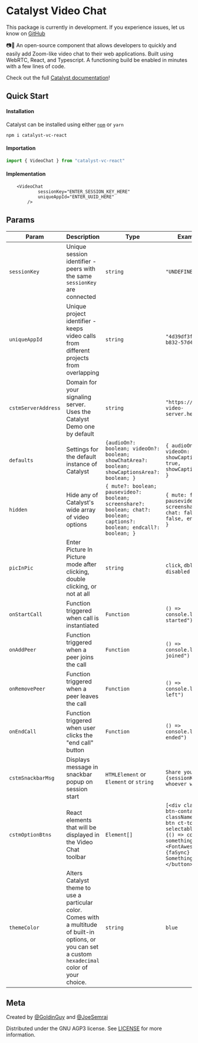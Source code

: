 # Catalyst Video Chat

This package is currently in development. If you experience issues, let us know on [GitHub](https://github.com/Catalyst-Video/catalyst-react/issues?q=is%3Aissue+is%3Aopen+sort%3Aupdated-desc)

📷💬 An open-source component that allows developers to quickly and easily add Zoom-like video chat to their web applications. Built using WebRTC, React, and Typescript. A functioning build be enabled in minutes with a few lines of code.

Check out the full [Catalyst documentation](https://docs.catalyst.chat/docs-intro)!

## Quick Start

#### Installation
Catalyst can be installed using either [`npm`](https://www.npmjs.com/package/catalyst-vc-react) or `yarn`

```
npm i catalyst-vc-react
```

#### Importation

```typescript
import { VideoChat } from "catalyst-vc-react"
```
#### Implementation

```tsx
	<VideoChat
			sessionKey="ENTER_SESSION_KEY_HERE"
			uniqueAppId="ENTER_UUID_HERE"
		/>
```
## Params

| Param        | Description                                                                                                 |  Type                             | Example Value                             | Required |
| ------------ | ------------------------------------------------------------------------------------------------------------------------------ | -------------------------------------- | -------------------------------------- | -------- |
| `sessionKey` | Unique session identifier - peers with the same `sessionKey` are connected                                                                    |  `string` | `"UNDEFINED"` |  Yes      |
| `uniqueAppId` | Unique project identifier - keeps video calls from different projects from overlapping                                                          |  `string` | `"4d39df3f-f67b-4217-b832-57d4ffa2b217"` |  Yes      |
| `cstmServerAddress` | Domain for your signaling server. Uses the Catalyst Demo one by default                                                                   |  `string` | `"https://catalyst-video-server.herokuapp.com/"` |  Optional    |
| `defaults`          | Settings for the default instance of Catalyst                                                                                   | ```{audioOn?: boolean; videoOn?: boolean; showChatArea?: boolean; showCaptionsArea?: boolean; }```                              | ```{ audioOn: true, videoOn: true, showCaptionsArea: true,  showCaptionsArea: true }```  | Optional      |
| `hidden`          | Hide any of Catalyst's wide array of video options                                                    | ```{ mute?: boolean; pausevideo?: boolean; screenshare?: boolean; chat?: boolean; captions?: boolean; endcall?: boolean; }```                              |```{ mute: false, pausevideo: false, screenshare: false, chat: false, captions: false, endcall: false }```  | Optional      |
| `picInPic`          | Enter Picture In Picture mode after clicking, double clicking, or not at all                   | ```string```                              |`click`, `dblclick`, `disabled`  | Optional      |
| `onStartCall`  | Function triggered when call is instantiated | `Function`  | `() => console.log("call started")` | Optional |
| `onAddPeer`  | Function triggered when a peer joins the call | `Function`  | `() => console.log("peer joined")` | Optional |
| `onRemovePeer`  | Function triggered when a peer leaves the call | `Function`  | `() => console.log("peer left")` | Optional |
| `onEndCall`  | Function triggered when user clicks the "end call" button | `Function`  | `() => console.log("call ended")` | Optional |
| `cstmSnackbarMsg`  | Displays message in snackbar popup on session start | `HTMLElement` or `Element` or `string`                              | `Share your session key {sessionKey} with whoever wants to join `                                | Optional |
| `cstmOptionBtns`  | React elements that will be displayed in the Video Chat toolbar | `Element[]` | `[<div className="ct-btn-container"><button className="ct-hover-btn ct-tooltip ct-not-selectable" onClick={() => console.log('do something')}><FontAwesomeIcon icon={faSync} /><span>Do Something</span></button></div>,]`                                | Optional |
| `themeColor`  | Alters Catalyst theme to use a particular color. Comes with a multitude of built-in options, or you can set a custom `hexadecimal` color of your choice. | `string`  | `blue` | Optional |


## Meta

Created by [@GoldinGuy](https://github.com/GoldinGuy) and [@JoeSemrai](https://github.com/JosephSemrai)

Distributed under the GNU AGP3 license. See [LICENSE](https://github.com/Catalyst-Video/catalyst-react/blob/master/LICENSE) for more information.
